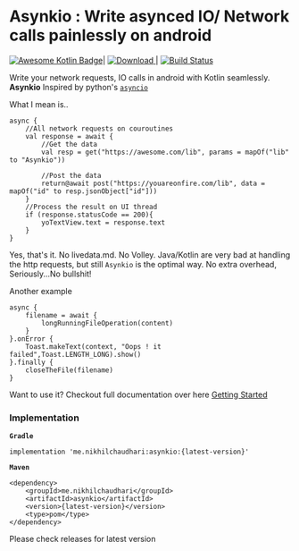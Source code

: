 # Asynkio : Write asynced IO/ Network calls painlessly on android

[![Awesome Kotlin Badge](https://kotlin.link/awesome-kotlin.svg)](https://github.com/KotlinBy/awesome-kotlin)|
[ ![Download](https://api.bintray.com/packages/curiousnikhil/Asynkio/me.nikhilchaudhari.asynkio/images/download.svg?version=1.0.2) ](https://bintray.com/curiousnikhil/Asynkio/me.nikhilchaudhari.asynkio/1.0.2/link)|
[ ![Build Status](https://travis-ci.org/CuriousNikhil/AsynKio.svg?branch=master)](https://travis-ci.org/CuriousNikhil/AsynKio)

Write your network requests, IO calls in android with Kotlin seamlessly.
**Asynkio** Inspired by python's [`asyncio`](https://docs.python.org/3/library/asyncio.html)

What I mean is..

    async {
        //All network requests on couroutines
        val response = await {
            //Get the data
            val resp = get("https://awesome.com/lib", params = mapOf("lib" to "Asynkio"))

            //Post the data
            return@await post("https://youareonfire.com/lib", data = mapOf("id" to resp.jsonObject["id"]))
        }
        //Process the result on UI thread
        if (response.statusCode == 200){
            yoTextView.text = response.text
        }
    }

Yes, that's it. No livedata.md. No Volley. Java/Kotlin are very bad at handling the http requests, but still `Asynkio` is the optimal way. No extra overhead, Seriously...No bullshit!

Another example

    async {
        filename = await {
            longRunningFileOperation(content)
        }
    }.onError {
        Toast.makeText(context, "Oops ! it failed",Toast.LENGTH_LONG).show()
    }.finally {
        closeTheFile(filename)
    }

Want to use it? Checkout full documentation over here [Getting Started](https://curiousnikhil.github.io/AsynKio/#/)


### Implementation
**`Gradle`**

    implementation 'me.nikhilchaudhari:asynkio:{latest-version}'

**`Maven`**

    <dependency>
    	<groupId>me.nikhilchaudhari</groupId>
    	<artifactId>asynkio</artifactId>
    	<version>{latest-version}</version>
    	<type>pom</type>
    </dependency>

Please check releases for latest version
